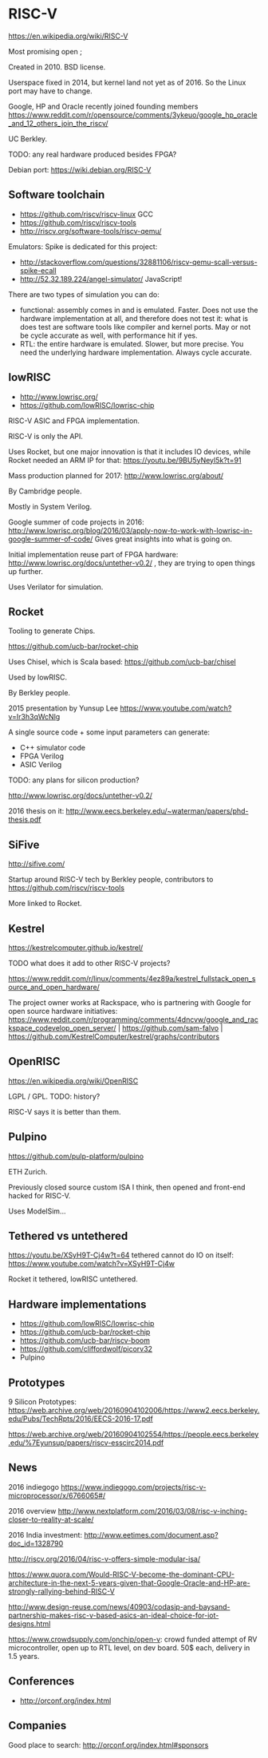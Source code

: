 # RISC-V

<https://en.wikipedia.org/wiki/RISC-V>

Most promising open ;

Created in 2010. BSD license.

Userspace fixed in 2014, but kernel land not yet as of 2016. So the Linux port may have to change.

Google, HP and Oracle recently joined founding members https://www.reddit.com/r/opensource/comments/3ykeuo/google_hp_oracle_and_12_others_join_the_riscv/

UC Berkley.

TODO: any real hardware produced besides FPGA?

Debian port: <https://wiki.debian.org/RISC-V>

## Software toolchain

- <https://github.com/riscv/riscv-linux> GCC
- <https://github.com/riscv/riscv-tools>
- <http://riscv.org/software-tools/riscv-qemu/>

Emulators: Spike is dedicated for this project:

- <http://stackoverflow.com/questions/32881106/riscv-qemu-scall-versus-spike-ecall>
- <http://52.32.189.224/angel-simulator/> JavaScript!

There are two types of simulation you can do:

- functional: assembly comes in and is emulated. Faster. Does not use the hardware implementation at all, and therefore does not test it: what is does test are software tools like compiler and kernel ports. May or not be cycle accurate as well, with performance hit if yes.
- RTL: the entire hardware is emulated. Slower, but more precise. You need the underlying hardware implementation. Always cycle accurate.

## lowRISC

- http://www.lowrisc.org/
- https://github.com/lowRISC/lowrisc-chip

RISC-V ASIC and FPGA implementation.

RISC-V is only the API.

Uses Rocket, but one major innovation is that it includes IO devices, while Rocket needed an ARM IP for that: <https://youtu.be/9BU5yNeyI5k?t=91>

Mass production planned for 2017: <http://www.lowrisc.org/about/>

By Cambridge people.

Mostly in System Verilog.

Google summer of code projects in 2016: http://www.lowrisc.org/blog/2016/03/apply-now-to-work-with-lowrisc-in-google-summer-of-code/ Gives great insights into what is going on.

Initial implementation reuse part of FPGA hardware: http://www.lowrisc.org/docs/untether-v0.2/ , they are trying to open things up further.

Uses Verilator for simulation.

## Rocket

Tooling to generate Chips.

<https://github.com/ucb-bar/rocket-chip>

Uses Chisel, which is Scala based: <https://github.com/ucb-bar/chisel>

Used by lowRISC.

By Berkley people.

2015 presentation by Yunsup Lee <https://www.youtube.com/watch?v=Ir3h3qWcNlg>

A single source code + some input parameters can generate:

- C++ simulator code
- FPGA Verilog
- ASIC Verilog

TODO: any plans for silicon production?

http://www.lowrisc.org/docs/untether-v0.2/

2016 thesis on it: <http://www.eecs.berkeley.edu/~waterman/papers/phd-thesis.pdf>

## SiFive

<http://sifive.com/>

Startup around RISC-V tech by Berkley people, contributors to <https://github.com/riscv/riscv-tools>

More linked to Rocket.

## Kestrel

<https://kestrelcomputer.github.io/kestrel/>

TODO what does it add to other RISC-V projects?

<https://www.reddit.com/r/linux/comments/4ez89a/kestrel_fullstack_open_source_and_open_hardware/>

The project owner works at Rackspace, who is partnering with Google for open source hardware initiatives: https://www.reddit.com/r/programming/comments/4dncvw/google_and_rackspace_codevelop_open_server/ | https://github.com/sam-falvo | https://github.com/KestrelComputer/kestrel/graphs/contributors

## OpenRISC

<https://en.wikipedia.org/wiki/OpenRISC>

LGPL / GPL. TODO: history?

RISC-V says it is better than them.

## Pulpino

<https://github.com/pulp-platform/pulpino>

ETH Zurich.

Previously closed source custom ISA I think, then opened and front-end hacked for RISC-V.

Uses ModelSim...

## Tethered vs untethered

<https://youtu.be/XSyH9T-Cj4w?t=64> tethered cannot do IO on itself: <https://www.youtube.com/watch?v=XSyH9T-Cj4w>

Rocket it tethered, lowRISC untethered.

## Hardware implementations

- <https://github.com/lowRISC/lowrisc-chip>
- <https://github.com/ucb-bar/rocket-chip>
- <https://github.com/ucb-bar/riscv-boom>
- <https://github.com/cliffordwolf/picorv32>
- Pulpino

## Prototypes

9 Silicon Prototypes: <https://web.archive.org/web/20160904102006/https://www2.eecs.berkeley.edu/Pubs/TechRpts/2016/EECS-2016-17.pdf>

https://web.archive.org/web/20160904102554/https://people.eecs.berkeley.edu/%7Eyunsup/papers/riscv-esscirc2014.pdf

## News

2016 indiegogo https://www.indiegogo.com/projects/risc-v-microprocessor/x/6766065#/

2016 overview http://www.nextplatform.com/2016/03/08/risc-v-inching-closer-to-reality-at-scale/

2016 India investment: <http://www.eetimes.com/document.asp?doc_id=1328790>

<http://riscv.org/2016/04/risc-v-offers-simple-modular-isa/>

<https://www.quora.com/Would-RISC-V-become-the-dominant-CPU-architecture-in-the-next-5-years-given-that-Google-Oracle-and-HP-are-strongly-rallying-behind-RISC-V>

<http://www.design-reuse.com/news/40903/codasip-and-baysand-partnership-makes-risc-v-based-asics-an-ideal-choice-for-iot-designs.html>

<https://www.crowdsupply.com/onchip/open-v>: crowd funded attempt of RV microcontroller, open up to RTL level, on dev board. 50\$  each, delivery in 1.5 years.

## Conferences

- <http://orconf.org/index.html>

## Companies

Good place to search: <http://orconf.org/index.html#sponsors>
